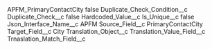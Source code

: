 <?xml version="1.0" encoding="UTF-8"?>
<CustomMetadata xmlns="http://soap.sforce.com/2006/04/metadata" xmlns:xsi="http://www.w3.org/2001/XMLSchema-instance" xmlns:xsd="http://www.w3.org/2001/XMLSchema">
    <label>APFM_PrimaryContactCity</label>
    <protected>false</protected>
    <values>
        <field>Duplicate_Check_Condition__c</field>
        <value xsi:nil="true"/>
    </values>
    <values>
        <field>Duplicate_Check__c</field>
        <value xsi:type="xsd:boolean">false</value>
    </values>
    <values>
        <field>Hardcoded_Value__c</field>
        <value xsi:nil="true"/>
    </values>
    <values>
        <field>Is_Unique__c</field>
        <value xsi:type="xsd:boolean">false</value>
    </values>
    <values>
        <field>Json_Interface_Name__c</field>
        <value xsi:type="xsd:string">APFM</value>
    </values>
    <values>
        <field>Source_Field__c</field>
        <value xsi:type="xsd:string">PrimaryContactCity</value>
    </values>
    <values>
        <field>Target_Field__c</field>
        <value xsi:type="xsd:string">City</value>
    </values>
    <values>
        <field>Translation_Object__c</field>
        <value xsi:nil="true"/>
    </values>
    <values>
        <field>Translation_Value_Field__c</field>
        <value xsi:nil="true"/>
    </values>
    <values>
        <field>Trnaslation_Match_Field__c</field>
        <value xsi:nil="true"/>
    </values>
</CustomMetadata>
